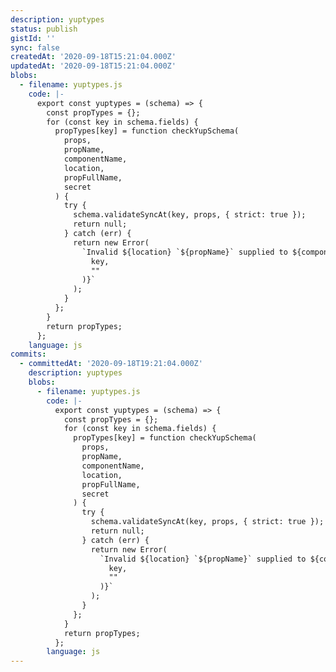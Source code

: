 ```yaml
---
description: yuptypes
status: publish
gistId: ''
sync: false
createdAt: '2020-09-18T15:21:04.000Z'
updatedAt: '2020-09-18T15:21:04.000Z'
blobs:
  - filename: yuptypes.js
    code: |-
      export const yuptypes = (schema) => {
        const propTypes = {};
        for (const key in schema.fields) {
          propTypes[key] = function checkYupSchema(
            props,
            propName,
            componentName,
            location,
            propFullName,
            secret
          ) {
            try {
              schema.validateSyncAt(key, props, { strict: true });
              return null;
            } catch (err) {
              return new Error(
                `Invalid ${location} `${propName}` supplied to ${componentName};${err.message.replace(
                  key,
                  ""
                )}`
              );
            }
          };
        }
        return propTypes;
      };
    language: js
commits:
  - committedAt: '2020-09-18T19:21:04.000Z'
    description: yuptypes
    blobs:
      - filename: yuptypes.js
        code: |-
          export const yuptypes = (schema) => {
            const propTypes = {};
            for (const key in schema.fields) {
              propTypes[key] = function checkYupSchema(
                props,
                propName,
                componentName,
                location,
                propFullName,
                secret
              ) {
                try {
                  schema.validateSyncAt(key, props, { strict: true });
                  return null;
                } catch (err) {
                  return new Error(
                    `Invalid ${location} `${propName}` supplied to ${componentName};${err.message.replace(
                      key,
                      ""
                    )}`
                  );
                }
              };
            }
            return propTypes;
          };
        language: js
---
```


